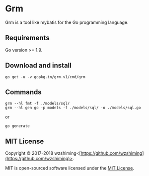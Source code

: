 # Grm 

Grm is a tool like mybatis for the Go programming language.

## Requirements

Go version >= 1.9.

## Download and install

``` shell
go get -u -v gopkg.in/grm.v1/cmd/grm
```

## Commands

``` shell
grm --hl fmt -f ./models/sql/
grm --hl gen go -p models -f ./models/sql/ -o ./models/sql.go
```

or

``` shell
go generate
```


## MIT License

Copyright © 2017-2018 wzshiming<[https://github.com/wzshiming](https://github.com/wzshiming)>.

MIT is open-sourced software licensed under the [MIT License](https://opensource.org/licenses/MIT).
